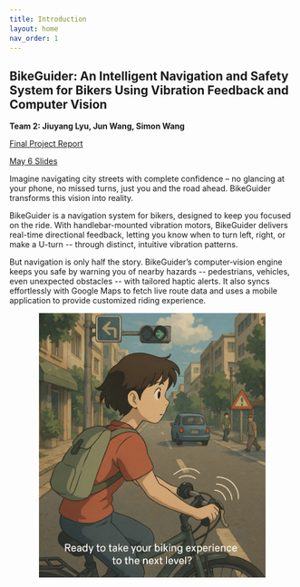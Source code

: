 ```yaml
---
title: Introduction
layout: home
nav_order: 1
---
```


## BikeGuider: An Intelligent Navigation and Safety System for Bikers Using Vibration Feedback and Computer Vision

**Team 2: Jiuyang Lyu, Jun Wang, Simon Wang**

[Final Project Report](https://drive.google.com/file/d/1F3itB9l2ATjrsEt_pddXnEDQaBjIJ9JK/view?usp=sharing)

[May 6 Slides](https://docs.google.com/presentation/d/1mTShcqs4xdIHYxtaiJTxnBsU9qbqCU_LF7xcDLLJgOk/edit?usp=sharing)

Imagine navigating city streets with complete confidence – no glancing at your phone, no missed turns, just you and the road ahead. BikeGuider transforms this vision into reality.

BikeGuider is a navigation system for bikers, designed to keep you focused on the ride. With handlebar-mounted vibration motors, BikeGuider delivers real-time directional feedback, letting you know when to turn left, right, or make a U-turn -- through distinct, intuitive vibration patterns.

But navigation is only half the story. BikeGuider’s computer‑vision engine keeps you safe by warning you of nearby hazards -- pedestrians, vehicles, even unexpected obstacles -- with tailored haptic alerts. It also syncs effortlessly with Google Maps to fetch live route data and uses a mobile application to provide customized riding experience.

<div style="text-align: center;">
  <img src="Images/poster.png" alt="BikeGuider Poster" width="400">
</div>
